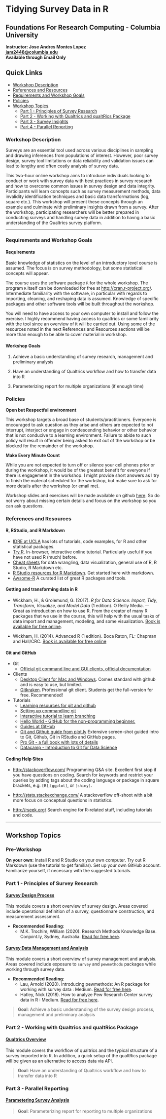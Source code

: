 Tidying Survey Data in R
======================

Foundations For Research Computing - Columbia University
--------------------------------

**Instructor: Jose Andres Montes Lopez**  
**[jam2448@columbia.edu](jam2448@columbia.edu)**  
**Available through Email Only**  
 
Quick Links
-----------

-   [Workshop Description](#workshop-description)
-   [References and Resources](#references-and-resources)
-   [Requirements and Workshop Goals](#requirements-and-workshop-goals)
-   [Policies](#policies)
-   [Workshop Topics](#workshop-topics)
    -   [Part 1 - Principles of Survey Research](#part-1---principles-of-survey-research)
    -   [Part 2 - Working with Qualtrics and qualtRics Package](#part-2---working-with-qualtrics-and-qualtrics-package)
    -   [Part 3 - Survey Insights](#part-3---survey-insights)
    -   [Part 4 - Parallel Reporting](#part-4---parallel-Reporting)

### Workshop Description

Surveys are an essential tool used across various disciplines in sampling and drawing inferences from populations of interest. However, poor survey design, survey tool limitations or data reliability and validation issues can lead to lengthy and often costly analysis of survey data.

This two-hour online workshop aims to introduce individuals looking to conduct or work with survey data with best practices in survey research and how to overcome common issues in survey design and data integrity. Participants will learn concepts such as survey measurement methods, data invalidity identification techniques and basic data transformations (log, square etc.). This workshop will present these concepts through an example and culminate with preliminary insights drawn from a survey. After the workshop, participating researchers will be better prepared in conducting surveys and handling survey data in addition to havng a basic understanding of the Qualtrics survey platform.

------------------------------------------------------------------------

### Requirements and Workshop Goals

#### Requirements

Basic knowledge of statistics on the level of an introductory level course is assumed. The focus is on survey methodology, but some statistical concepts will appear.

The course uses the software package `R` for the whole workshop. The program `R` itself can be downloaded for free at <http://cran.r-project.org/>. Intermediate familiarity with the software, in particular with regards to importing, cleaning, and reshaping data is assumed. Knowledge of specific packages and other software tools will be built throughout the workshop.

You will need to have access to your own computer to install and follow the exercise. I highly recommend having access to qualtrics or some familiarity with the tool since an overview of it will be carried out. Using some of the resources noted in the next References and Resources sections will be more than enough to be able to cover material in workshop.

#### Workshop Goals

1.  Achieve a basic understanding of survey research, management and preliminary analysis

2.  Have an understanding of Qualtrics workflow and how to transfer data into R

3.  Parameterizing report for multiple organizations (if enough time)

### Policies

**Open but Respectful environment**

This workshop targets a broad base of students/practitioners. Everyone is encouraged to ask question as they arise and others are expected to not interrupt, interject or engage in condescending behavior or other behavior that is not conducive to a learning environment. Failure to abide to such policy will result in offender being asked to exit out of the workshop or be blocked for the remainder of the workshop.

**Make Every Minute Count**

While you are not expected to turn off or silence your cell phones prior or during the workshop, it would be of the greatest benefit for everyone if there is engagement in the workshop. I might provide short answers as I try to finish the material scheduled for the workshop, but make sure to ask for more details after the workshop (or email me).

Workshop slides and exercises will be made available on github [here](https://github.com/joseandresmontes?tab=repositories). 
So do not worry about missing certain details and focus on the workshop so you can ask questions. 

### References and Resources

#### R, RStudio, and R Markdown

-   [IDRE at UCLA](http://www.ats.ucla.edu/stat/r/) has lots of tutorials, code examples, for R and other statistical packages.
-   [Try R](http://tryr.codeschool.com). In-browser, interactive online tutorial. Particularly useful if you have not used R (much) before.
-   [Cheat sheets](https://www.rstudio.com/resources/cheatsheets/) for data wrangling, data visualization, general use of R, R Studio, R Markdown etc.
-   [R Studio resources for R Markdown](http://rmarkdown.rstudio.com/). Get started here with markdown.
-   [Awsome-R](https://awesome-r.com) A curated list of great R packages and tools.

#### Getting and transforming data in R

-   Wickham, H., & Grolemund, G. (2017). *R for Data Science: Import, Tidy, Transform, Visualize, and Model Data* (1 edition). O Reilly Media. -- Great as introduction on how to use R. From the creator of many R packages that we use in the course, this will help with the usual tasks of data import and management, modeling, and some visualization. [Book is available for free online](http://r4ds.had.co.nz/).

-   Wickham, H. (2014). Advanced R (1 edition). Boca Raton, FL: Chapman and Hall/CRC. [Book is available for free online](http://adv-r.had.co.nz/)

#### Git and GitHub

-   Git
    -   [Official git command line and GUI clients, official documentation](https://git-scm.com/)
-   Clients
    -   [Desktop Client for Mac and Windows](https://desktop.github.com/). Comes standard with github and is easy to use, but limited.
    -   [Gitkraken](https://www.gitkraken.com/student-resources). Professional git client. Students get the full-version for free. Recommended!
-   Tutorials
    -   [Learning resources for git and github](https://help.github.com/en/articles/git-and-github-learning-resources)
    -   [Setting up commandline git](https://help.github.com/articles/set-up-git/)
    -   [Interactive tutorial to learn branching](https://learngitbranching.js.org/)
    -   [Hello World - GitHub for the non-programming beginner.](https://guides.github.com/activities/hello-world/)
    -   [Guides at GitHub](https://guides.github.com/)
    -   [Git and Github guide from plot.ly](https://plot.ly/r/github-getting-started-for-data-scientists/) Extensive screen-shot guided intro to Git, Github, Git in RStudio and GitHub pages.
    -   [Pro Git - a full book with lots of details](https://git-scm.com/book/en/v2)
    -   [Datacamp - Introduction to Git for Data Science](https://www.datacamp.com/courses/introduction-to-git-for-data-science)

#### Coding Help Sites

-   <http://stackoverflow.com/> Programming Q&A site. Excellent first stop if you have questions on coding. Search for keywords and restrict your queries by adding tags about the coding language or package in square brackets, e.g. `[R]`,`[ggplot]`, or `[shiny]`.

-   <http://stats.stackexchange.com/> A stackoverflow off-shoot with a bit more focus on conceptual questions in statistics.

-   <http://rseek.org/> Search engine for R-related stuff, including tutorials and code.

------------------------------------------------------------------------

Workshop Topics
--------------

### Pre-Workshop 

**On your own:**
Install R and R Studio on your own computer. Try out R Markdown (use the tutorial to get familiar).
Set up your own GitHub account. Familiarize yourself, if necessary with the suggested tutorials.

### Part 1 - Principles of Survey Research

#### [Survey Design Process](survey_research.md)

This module covers a short overview of survey design. Areas covered include operational definition of a survey, questionnare construction, and measurement assessment.

-   **Recommended Reading**:
    -   M.K. Trochim, William (2020). Research Methods Knowledge Base. Conjoint.ly, Sydney, Australia. [Read for free here](https://conjointly.com/kb/).

#### [Survey Data Management and Analysis](survey_data_management_and_analysis.md)

This module covers a short overview of survey management and analysis. Areas covered include exposure to `survey` and `pewmethods` packages while working through survey data.

-   **Recommended Reading**:
    -   Lau, Arnold (2020). Introducing pewmethods: An R package for working with survey data : Medium. 
    [Read for free here](https://medium.com/pew-research-center-decoded/introducing-pewmethods-an-r-package-for-working-with-survey-data-97601a250a46).
    -   Hatley, Nick (2018). How to analyze Pew Research Center survey data in R : Medium. 
    [Read for free here](https://medium.com/pew-research-center-decoded/introducing-pewmethods-an-r-package-for-working-with-survey-data-97601a250a46).

> **Goal**: Achieve a basic understanding of the survey design process, management and preliminary analysis

### Part 2 - Working with Qualtrics and qualtRics Package

#### [Qualtrics Overview](qualtrics_overview.md)

This module covers the workflow of qualtrics and the typical structure of a survey imported into R. In addition,
a quick setup of the qualtRics package will be given as an alternative to access data via API.

> **Goal**: Have an understanding of Qualtrics workflow and how to transfer data into R

### Part 3 - Parallel Reporting

#### [Parametering Survey Analysis](parameter.md)

> **Goal**: Parameterizing report for reporting to multiple organizations
